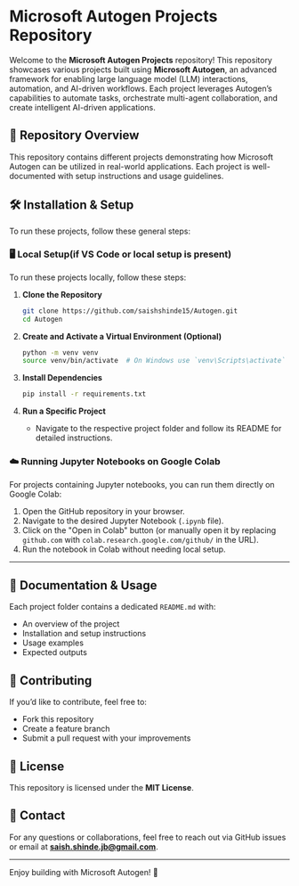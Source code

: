 # Microsoft Autogen Projects Repository

Welcome to the **Microsoft Autogen Projects** repository! This repository showcases various projects built using **Microsoft Autogen**, an advanced framework for enabling large language model (LLM) interactions, automation, and AI-driven workflows. Each project leverages Autogen’s capabilities to automate tasks, orchestrate multi-agent collaboration, and create intelligent AI-driven applications.

## 📌 Repository Overview
This repository contains different projects demonstrating how Microsoft Autogen can be utilized in real-world applications. Each project is well-documented with setup instructions and usage guidelines.

## 🛠️ Installation & Setup
To run these projects, follow these general steps:

### 🖥️ Local Setup(if VS Code or local setup is present)
To run these projects locally, follow these steps:

1. **Clone the Repository**
   ```bash
   git clone https://github.com/saishshinde15/Autogen.git
   cd Autogen
   ```

2. **Create and Activate a Virtual Environment (Optional)**
   ```bash
   python -m venv venv
   source venv/bin/activate  # On Windows use `venv\Scripts\activate`
   ```

3. **Install Dependencies**
   ```bash
   pip install -r requirements.txt
   ```

4. **Run a Specific Project**
   - Navigate to the respective project folder and follow its README for detailed instructions.

### ☁️ Running Jupyter Notebooks on Google Colab
For projects containing Jupyter notebooks, you can run them directly on Google Colab:

1. Open the GitHub repository in your browser.
2. Navigate to the desired Jupyter Notebook (`.ipynb` file).
3. Click on the "Open in Colab" button (or manually open it by replacing `github.com` with `colab.research.google.com/github/` in the URL).
4. Run the notebook in Colab without needing local setup.

---

## 📖 Documentation & Usage
Each project folder contains a dedicated `README.md` with:
- An overview of the project
- Installation and setup instructions
- Usage examples
- Expected outputs

## 🤝 Contributing
If you’d like to contribute, feel free to:
- Fork this repository
- Create a feature branch
- Submit a pull request with your improvements

## 📜 License
This repository is licensed under the **MIT License**.

## 📧 Contact
For any questions or collaborations, feel free to reach out via GitHub issues or email at **saish.shinde.jb@gmail.com**.

---
Enjoy building with Microsoft Autogen! 🚀

